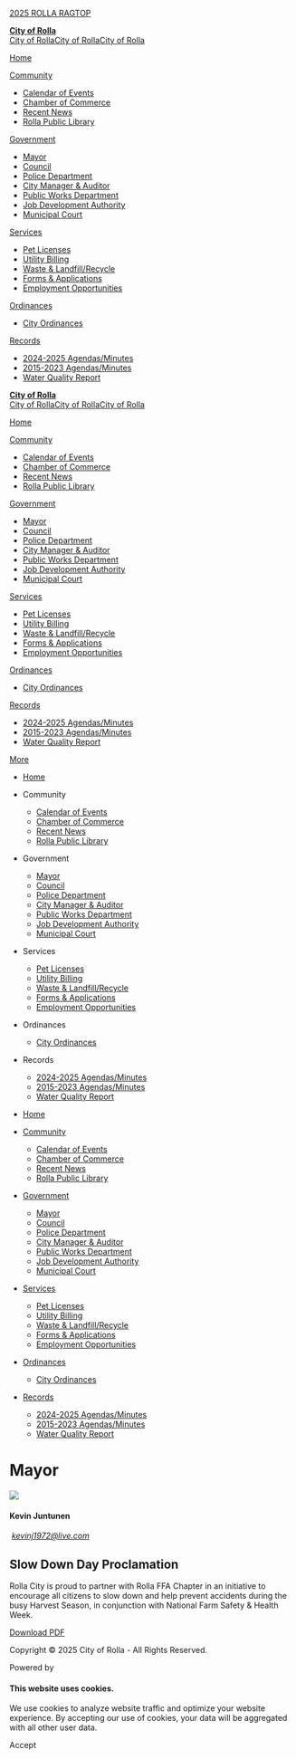 [2025 ROLLA RAGTOP](https://www.facebook.com/rollachamberND)

[**City of Rolla**  
City of RollaCity of RollaCity of Rolla](https://ndrolla.com "City of Rolla")

[Home](https://ndrolla.com)

[Community](https://ndrolla.com/mayor)

- [Calendar of Events](https://ndrolla.com/calendar-of-events)
- [Chamber of Commerce](https://ndrolla.com/chamber-of-commerce)
- [Recent News](https://ndrolla.com/recent-news)
- [Rolla Public Library](https://ndrolla.com/rolla-public-library)

[Government](https://ndrolla.com/mayor)

- [Mayor](https://ndrolla.com/mayor)
- [Council](https://ndrolla.com/council)
- [Police Department](https://ndrolla.com/police-department)
- [City Manager &amp; Auditor](https://ndrolla.com/city-manager-&-auditor)
- [Public Works Department](https://ndrolla.com/public-works-department)
- [Job Development Authority](https://ndrolla.com/job-development-authority)
- [Municipal Court](https://ndrolla.com/municipal-court)

[Services](https://ndrolla.com/mayor)

- [Pet Licenses](https://ndrolla.com/pet-licenses)
- [Utility Billing](https://ndrolla.com/utility-billing)
- [Waste &amp; Landfill/Recycle](https://ndrolla.com/waste-&-landfill%2Frecycle)
- [Forms &amp; Applications](https://ndrolla.com/forms-&-applications)
- [Employment Opportunities](https://ndrolla.com/employment-opportunities)

[Ordinances](https://ndrolla.com/mayor)

- [City Ordinances](https://ndrolla.com/city-ordinances)

[Records](https://ndrolla.com/mayor)

- [2024-2025 Agendas/Minutes](https://ndrolla.com/2024-2025-agendas%2Fminutes)
- [2015-2023 Agendas/Minutes](https://ndrolla.com/2015-2023-agendas%2Fminutes)
- [Water Quality Report](https://ndrolla.com/water-quality-report)

[**City of Rolla**  
City of RollaCity of RollaCity of Rolla](https://ndrolla.com "City of Rolla")

[Home](https://ndrolla.com)

[Community](https://ndrolla.com/mayor)

- [Calendar of Events](https://ndrolla.com/calendar-of-events)
- [Chamber of Commerce](https://ndrolla.com/chamber-of-commerce)
- [Recent News](https://ndrolla.com/recent-news)
- [Rolla Public Library](https://ndrolla.com/rolla-public-library)

[Government](https://ndrolla.com/mayor)

- [Mayor](https://ndrolla.com/mayor)
- [Council](https://ndrolla.com/council)
- [Police Department](https://ndrolla.com/police-department)
- [City Manager &amp; Auditor](https://ndrolla.com/city-manager-&-auditor)
- [Public Works Department](https://ndrolla.com/public-works-department)
- [Job Development Authority](https://ndrolla.com/job-development-authority)
- [Municipal Court](https://ndrolla.com/municipal-court)

[Services](https://ndrolla.com/mayor)

- [Pet Licenses](https://ndrolla.com/pet-licenses)
- [Utility Billing](https://ndrolla.com/utility-billing)
- [Waste &amp; Landfill/Recycle](https://ndrolla.com/waste-&-landfill%2Frecycle)
- [Forms &amp; Applications](https://ndrolla.com/forms-&-applications)
- [Employment Opportunities](https://ndrolla.com/employment-opportunities)

[Ordinances](https://ndrolla.com/mayor)

- [City Ordinances](https://ndrolla.com/city-ordinances)

[Records](https://ndrolla.com/mayor)

- [2024-2025 Agendas/Minutes](https://ndrolla.com/2024-2025-agendas%2Fminutes)
- [2015-2023 Agendas/Minutes](https://ndrolla.com/2015-2023-agendas%2Fminutes)
- [Water Quality Report](https://ndrolla.com/water-quality-report)

[More](https://ndrolla.com/mayor)

- [Home](https://ndrolla.com)
- Community
  
  - [Calendar of Events](https://ndrolla.com/calendar-of-events)
  - [Chamber of Commerce](https://ndrolla.com/chamber-of-commerce)
  - [Recent News](https://ndrolla.com/recent-news)
  - [Rolla Public Library](https://ndrolla.com/rolla-public-library)
- Government
  
  - [Mayor](https://ndrolla.com/mayor)
  - [Council](https://ndrolla.com/council)
  - [Police Department](https://ndrolla.com/police-department)
  - [City Manager &amp; Auditor](https://ndrolla.com/city-manager-&-auditor)
  - [Public Works Department](https://ndrolla.com/public-works-department)
  - [Job Development Authority](https://ndrolla.com/job-development-authority)
  - [Municipal Court](https://ndrolla.com/municipal-court)
- Services
  
  - [Pet Licenses](https://ndrolla.com/pet-licenses)
  - [Utility Billing](https://ndrolla.com/utility-billing)
  - [Waste &amp; Landfill/Recycle](https://ndrolla.com/waste-&-landfill%2Frecycle)
  - [Forms &amp; Applications](https://ndrolla.com/forms-&-applications)
  - [Employment Opportunities](https://ndrolla.com/employment-opportunities)
- Ordinances
  
  - [City Ordinances](https://ndrolla.com/city-ordinances)
- Records
  
  - [2024-2025 Agendas/Minutes](https://ndrolla.com/2024-2025-agendas%2Fminutes)
  - [2015-2023 Agendas/Minutes](https://ndrolla.com/2015-2023-agendas%2Fminutes)
  - [Water Quality Report](https://ndrolla.com/water-quality-report)

<!--THE END-->

- [Home](https://ndrolla.com)
- [Community](https://ndrolla.com/mayor)
  
  - [Calendar of Events](https://ndrolla.com/calendar-of-events)
  - [Chamber of Commerce](https://ndrolla.com/chamber-of-commerce)
  - [Recent News](https://ndrolla.com/recent-news)
  - [Rolla Public Library](https://ndrolla.com/rolla-public-library)
- [Government](https://ndrolla.com/mayor)
  
  - [Mayor](https://ndrolla.com/mayor)
  - [Council](https://ndrolla.com/council)
  - [Police Department](https://ndrolla.com/police-department)
  - [City Manager &amp; Auditor](https://ndrolla.com/city-manager-&-auditor)
  - [Public Works Department](https://ndrolla.com/public-works-department)
  - [Job Development Authority](https://ndrolla.com/job-development-authority)
  - [Municipal Court](https://ndrolla.com/municipal-court)
- [Services](https://ndrolla.com/mayor)
  
  - [Pet Licenses](https://ndrolla.com/pet-licenses)
  - [Utility Billing](https://ndrolla.com/utility-billing)
  - [Waste &amp; Landfill/Recycle](https://ndrolla.com/waste-&-landfill%2Frecycle)
  - [Forms &amp; Applications](https://ndrolla.com/forms-&-applications)
  - [Employment Opportunities](https://ndrolla.com/employment-opportunities)
- [Ordinances](https://ndrolla.com/mayor)
  
  - [City Ordinances](https://ndrolla.com/city-ordinances)
- [Records](https://ndrolla.com/mayor)
  
  - [2024-2025 Agendas/Minutes](https://ndrolla.com/2024-2025-agendas%2Fminutes)
  - [2015-2023 Agendas/Minutes](https://ndrolla.com/2015-2023-agendas%2Fminutes)
  - [Water Quality Report](https://ndrolla.com/water-quality-report)

# Mayor

![](https://img1.wsimg.com/isteam/ip/5b0d1e65-cfb2-48a8-915f-68bf577a89e2/ma.jpg/:/cr=t:14.04%25,l:0%25,w:100%25,h:71.91%25/rs=w:600,h:300,cg:true)

#### Kevin Juntunen

 [*kevinj1972@live.com*](mailto:kevinj1972@live.com)

## Slow Down Day Proclamation

Rolla City is proud to partner with Rolla FFA Chapter in an initiative to encourage all citizens to slow down and help prevent accidents during the busy Harvest Season, in conjunction with National Farm Safety &amp; Health Week. 

[Download PDF](https://img1.wsimg.com/blobby/go/5b0d1e65-cfb2-48a8-915f-68bf577a89e2/Slow%20Down%20Day%20Proclamation.pdf)

Copyright © 2025 City of Rolla - All Rights Reserved.

Powered by

#### This website uses cookies.

We use cookies to analyze website traffic and optimize your website experience. By accepting our use of cookies, your data will be aggregated with all other user data.

Accept